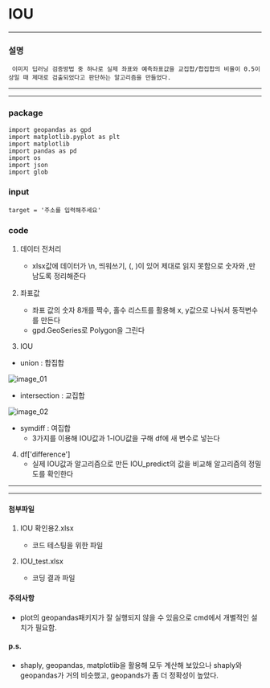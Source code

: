 # IOU
-------------------------------
### 설명
```
 이미지 딥러닝 검증방법 중 하나로 실제 좌표와 예측좌표값을 교집합/합집합의 비율이 0.5이상일 때 제대로 검출되었다고 판단하는 알고리즘을 만들었다.
```

-------------------------------
-------------------------------

### package
```
import geopandas as gpd
import matplotlib.pyplot as plt
import matplotlib
import pandas as pd
import os
import json
import glob
```

### input
```
target = '주소를 입력해주세요'
```

### code
1. 데이터 전처리
    * xlsx값에 데이터가 \n, 띄워쓰기, (, )이 있어 제대로 읽지 못함으로 숫자와 ,만 남도록 정리해준다

2. 좌표값
    * 좌표 값의 숫자 8개를 짝수, 홀수 리스트를 활용해 x, y값으로 나눠서 동적변수를 만든다
    * gpd.GeoSeries로 Polygon을 그린다
    
3. IOU
* union : 합집합
            
![image_01](https://user-images.githubusercontent.com/78424269/212542170-4254a7a0-f3bc-415f-9b32-471d97a1af10.png)

* intersection : 교집합
    
![image_02](https://user-images.githubusercontent.com/78424269/212542168-ef245710-81a5-4225-999f-df3dca7fc72f.png)
    
* symdiff : 여집합
    * 3가지를 이용해 IOU값과 1-IOU값을 구해 df에 새 변수로 넣는다
    
4. df['difference']
    * 실제 IOU값과 알고리즘으로 만든 IOU_predict의 값을 비교해 알고리즘의 정밀도를 확인한다

-------------------------------
-------------------------------

#### 첨부파일
1. IOU 확인용2.xlsx
    * 코드 테스팅을 위한 파일

2. IOU_test.xlsx
    * 코딩 결과 파일
    
#### 주의사항
* plot의 geopandas패키지가 잘 실행되지 않을 수 있음으로 cmd에서 개별적인 설치가 필요함.

#### p.s.
* shaply, geopandas, matplotlib을 활용해 모두 계산해 보았으나 shaply와 geopandas가 거의 비슷했고, geopands가 좀 더 정확성이 높았다.
